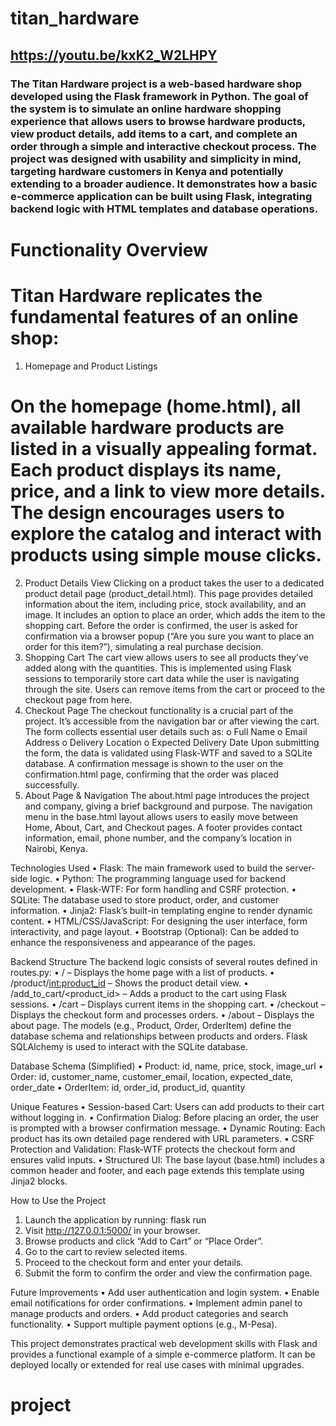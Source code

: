 # titan_hardware

## https://youtu.be/kxK2_W2LHPY

### The Titan Hardware project is a web-based hardware shop developed using the Flask framework in Python. The goal of the system is to simulate an online hardware shopping experience that allows users to browse hardware products, view product details, add items to a cart, and complete an order through a simple and interactive checkout process. The project was designed with usability and simplicity in mind, targeting hardware customers in Kenya and potentially extending to a broader audience. It demonstrates how a basic e-commerce application can be built using Flask, integrating backend logic with HTML templates and database operations.

# Functionality Overview
# Titan Hardware replicates the fundamental features of an online shop:
1.	Homepage and Product Listings
# On the homepage (home.html), all available hardware products are listed in a visually appealing format. Each product displays its name, price, and a link to view more details. The design encourages users to explore the catalog and interact with products using simple mouse clicks.
2.	Product Details View
Clicking on a product takes the user to a dedicated product detail page (product_detail.html). This page provides detailed information about the item, including price, stock availability, and an image. It includes an option to place an order, which adds the item to the shopping cart. Before the order is confirmed, the user is asked for confirmation via a browser popup (“Are you sure you want to place an order for this item?”), simulating a real purchase decision.
3.	Shopping Cart
The cart view allows users to see all products they’ve added along with the quantities. This is implemented using Flask sessions to temporarily store cart data while the user is navigating through the site. Users can remove items from the cart or proceed to the checkout page from here.
4.	Checkout Page
The checkout functionality is a crucial part of the project. It’s accessible from the navigation bar or after viewing the cart. The form collects essential user details such as:
o	Full Name
o	Email Address
o	Delivery Location
o	Expected Delivery Date
Upon submitting the form, the data is validated using Flask-WTF and saved to a SQLite database. A confirmation message is shown to the user on the confirmation.html page, confirming that the order was placed successfully.
5.	About Page & Navigation
The about.html page introduces the project and company, giving a brief background and purpose. The navigation menu in the base.html layout allows users to easily move between Home, About, Cart, and Checkout pages. A footer provides contact information, email, phone number, and the company’s location in Nairobi, Kenya.

Technologies Used
•	Flask: The main framework used to build the server-side logic.
•	Python: The programming language used for backend development.
•	Flask-WTF: For form handling and CSRF protection.
•	SQLite: The database used to store product, order, and customer information.
•	Jinja2: Flask’s built-in templating engine to render dynamic content.
•	HTML/CSS/JavaScript: For designing the user interface, form interactivity, and page layout.
•	Bootstrap (Optional): Can be added to enhance the responsiveness and appearance of the pages.

Backend Structure
The backend logic consists of several routes defined in routes.py:
•	/ – Displays the home page with a list of products.
•	/product/<int:product_id> – Shows the product detail view.
•	/add_to_cart/<product_id> – Adds a product to the cart using Flask sessions.
•	/cart – Displays current items in the shopping cart.
•	/checkout – Displays the checkout form and processes orders.
•	/about – Displays the about page.
The models (e.g., Product, Order, OrderItem) define the database schema and relationships between products and orders. Flask SQLAlchemy is used to interact with the SQLite database.

Database Schema (Simplified)
•	Product: id, name, price, stock, image_url
•	Order: id, customer_name, customer_email, location, expected_date, order_date
•	OrderItem: id, order_id, product_id, quantity

Unique Features
•	Session-based Cart: Users can add products to their cart without logging in.
•	Confirmation Dialog: Before placing an order, the user is prompted with a browser confirmation message.
•	Dynamic Routing: Each product has its own detailed page rendered with URL parameters.
•	CSRF Protection and Validation: Flask-WTF protects the checkout form and ensures valid inputs.
•	Structured UI: The base layout (base.html) includes a common header and footer, and each page extends this template using Jinja2 blocks.

How to Use the Project
1.	Launch the application by running:
             flask run
2.	Visit http://127.0.0.1:5000/ in your browser.
3.	Browse products and click “Add to Cart” or “Place Order”.
4.	Go to the cart to review selected items.
5.	Proceed to the checkout form and enter your details.
6.	Submit the form to confirm the order and view the confirmation page.

Future Improvements
•	Add user authentication and login system.
•	Enable email notifications for order confirmations.
•	Implement admin panel to manage products and orders.
•	Add product categories and search functionality.
•	Support multiple payment options (e.g., M-Pesa).

This project demonstrates practical web development skills with Flask and provides a functional example of a simple e-commerce platform. It can be deployed locally or extended for real use cases with minimal upgrades.

# project
